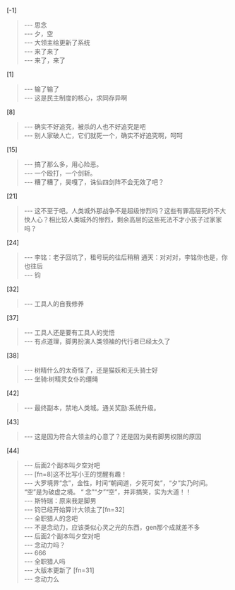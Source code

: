 
[-1] 
>--- 思念<br>
>--- 夕，空<br>
>--- 大领主给更新了系统<br>
>--- 来了来了<br>
>--- 来了，来了<br>

[1] 
>--- 输了输了<br>
>--- 这是民主制度的核心，求同存异啊<br>

[8] 
>--- 确实不好追究，被杀的人也不好追究是吧<br>
>--- 别人家破人亡，它们就死一个，确实不好追究啊，呵呵<br>

[15] 
>--- 搞了那么多，用心险恶。<br>
>--- 一个殴打，一个剑斩。<br>
>--- 糟了糟了，昊嘎了，诛仙四剑阵不会无效了吧？<br>

[21] 
>--- 这不至于吧。人类城外那战争不是超级惨烈吗？这些有罪高层死的不大快人心？相比较人类城外的惨烈，剩余高层的这些死法不才小孩子过家家吗？<br>

[24] 
>--- 李铭：老子回坑了，租号玩的往后稍稍
通天：对对对，李铭你也是，你也往后<br>
>--- 钧<br>

[32] 
>--- 工具人的自我修养<br>

[37] 
>--- 工具人还是要有工具人的觉悟<br>
>--- 有点道理，脚男扮演人类领袖的代行者已经太久了<br>

[38] 
>--- 树精什么的太奇怪了，还是猫妖和无头骑士好<br>
>--- 坐骑:树精灵女仆的缰绳<br>

[42] 
>--- 最终副本，禁地人类城。通关奖励:系统升级。<br>

[43] 
>--- 这是因为符合大领主的心意了？还是因为昊有脚男权限的原因<br>

[44] 
>--- 后面2个副本叫夕空对吧<br>
>--- [fn=8]这不比写小王的觉醒有趣！<br>
>--- 大罗境界“念”，金性，时间“朝闻道，夕死可矣”，“夕”实乃时间。 “空”是为破虚之境。 “ 念”“夕”“空”，并非搞笑，实为大道！！<br>
>--- 斯特瑞：原来我是脚男<br>
>--- 钧已经开始算计大领主了[fn=32]<br>
>--- 全职猎人的念吧<br>
>--- 不是念动力，应该类似心灵之光的东西，gen那个成就差不多<br>
>--- 后面2个副本叫夕空对吧<br>
>--- 念动力吗？<br>
>--- 666<br>
>--- 全职猎人吗<br>
>--- 大版本更新了 [fn=31]<br>
>--- 念动力么<br>
